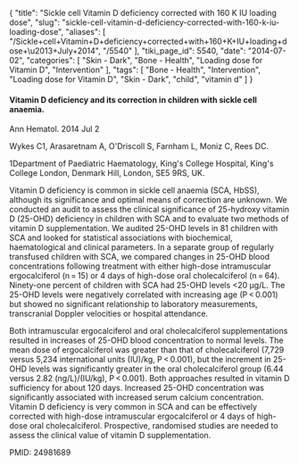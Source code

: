 {
    "title": "Sickle cell Vitamin D deficiency corrected with 160 K IU loading dose",
    "slug": "sickle-cell-vitamin-d-deficiency-corrected-with-160-k-iu-loading-dose",
    "aliases": [
        "/Sickle+cell+Vitamin+D+deficiency+corrected+with+160+K+IU+loading+dose+\u2013+July+2014",
        "/5540"
    ],
    "tiki_page_id": 5540,
    "date": "2014-07-02",
    "categories": [
        "Skin - Dark",
        "Bone - Health",
        "Loading dose for Vitamin D",
        "Intervention"
    ],
    "tags": [
        "Bone - Health",
        "Intervention",
        "Loading dose for Vitamin D",
        "Skin - Dark",
        "child",
        "vitamin d"
    ]
}


#### Vitamin D deficiency and its correction in children with sickle cell anaemia.

Ann Hematol. 2014 Jul 2

Wykes C1, Arasaretnam A, O'Driscoll S, Farnham L, Moniz C, Rees DC.

1Department of Paediatric Haematology, King's College Hospital, King's College London, Denmark Hill, London, SE5 9RS, UK.

Vitamin D deficiency is common in sickle cell anaemia (SCA, HbSS), although its significance and optimal means of correction are unknown. We conducted an audit to assess the clinical significance of 25-hydroxy vitamin D (25-OHD) deficiency in children with SCA and to evaluate two methods of vitamin D supplementation. We audited 25-OHD levels in 81 children with SCA and looked for statistical associations with biochemical, haematological and clinical parameters. In a separate group of regularly transfused children with SCA, we compared changes in 25-OHD blood concentrations following treatment with either high-dose intramuscular ergocalciferol (n = 15) or 4 days of high-dose oral cholecalciferol (n = 64). Ninety-one percent of children with SCA had 25-OHD levels <20 μg/L. The 25-OHD levels were negatively correlated with increasing age (P < 0.001) but showed no significant relationship to laboratory measurements, transcranial Doppler velocities or hospital attendance. 

Both intramuscular ergocalciferol and oral cholecalciferol supplementations resulted in increases of 25-OHD blood concentration to normal levels. The mean dose of ergocalciferol was greater than that of cholecalciferol (7,729 versus 5,234 international units (IU)/kg, P < 0.001), but the increment in 25-OHD levels was significantly greater in the oral cholecalciferol group (6.44 versus 2.82 (ng/L)/(IU/kg), P < 0.001). Both approaches resulted in vitamin D sufficiency for about 120 days. Increased 25-OHD concentration was significantly associated with increased serum calcium concentration. Vitamin D deficiency is very common in SCA and can be effectively corrected with high-dose intramuscular ergocalciferol or 4 days of high-dose oral cholecalciferol. Prospective, randomised studies are needed to assess the clinical value of vitamin D supplementation.

PMID: 24981689